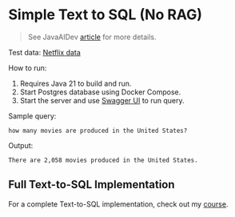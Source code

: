 # Simple Text to SQL (No RAG)

> See JavaAIDev [article](https://javaaidev.com/docs/rag/samples/text-to-sql) for more details.

Test data: [Netflix data](https://github.com/neondatabase/postgres-sample-dbs?tab=readme-ov-file#netflix-data)

How to run:

1. Requires Java 21 to build and run.
2. Start Postgres database using Docker Compose.
3. Start the server and use [Swagger UI](http://localhost:8080/swagger-ui/index.html) to run query.

Sample query:

```text
how many movies are produced in the United States?
```

Output:

```text
There are 2,058 movies produced in the United States.
```

## Full Text-to-SQL Implementation

For a complete Text-to-SQL implementation, check out my [course](https://www.udemy.com/course/spring-ai-text-to-sql/?referralCode=6180D9A02FA8BA9D4F60).